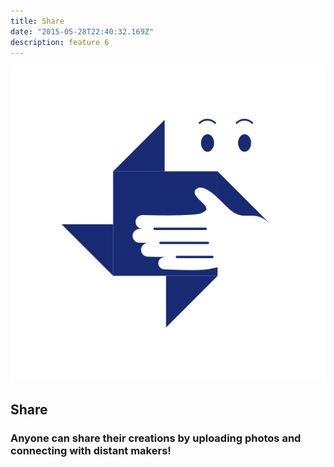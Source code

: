```yaml
---
title: Share
date: "2015-05-28T22:40:32.169Z"
description: feature 6
---
```

![image](./feature-share.svg#display=block;height=200px;width=auto;margin-left=auto;margin-right=auto;margin-top=0rem;margin-bottom=3rem)
## Share
### Anyone can share their creations by uploading photos and connecting with distant makers!
